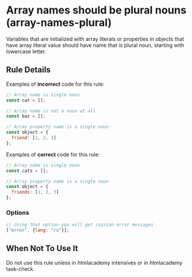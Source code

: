 # Array names should be plural nouns (array-names-plural)

Variables that are initialized with array literals
or properties in objects that have array literal value
should have name that is plural noun, starting with lowercase letter.

## Rule Details

Examples of **incorrect** code for this rule:

```js
// Array name is single noun
const cat = [];

// Array name is not a noun at all
const baz = [];

// Array property name is a single noun
const object = {
  friend: [1, 2, 3]
};
```

Examples of **correct** code for this rule:

```js
// Array name is single noun
const cats = [];

// Array property name is a single noun
const object = {
  friends: [1, 2, 3]
};
```

### Options

```js
// Using that option you will get russian error messages
["error", {lang: "ru"}];
```

## When Not To Use It

Do not use this rule unless in htmlacademy intensives or in htmlacademy task-check.

